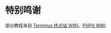 # 特别鸣谢

部分教程来自 [Terminus 终点站 WIKI](https://embywiki.911997.xyz/)，[PiliPili WIKI](https://wiki.touhou.ing/)
